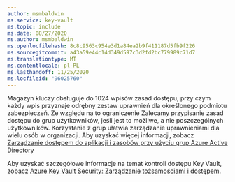```yaml
---
author: msmbaldwin
ms.service: key-vault
ms.topic: include
ms.date: 08/27/2020
ms.author: msmbaldwin
ms.openlocfilehash: 8c8c9563c954e3d1a84ea2b9f411187d5fb9f226
ms.sourcegitcommit: a43a59e44c14d349d597c3d2fd2bc779989c71d7
ms.translationtype: MT
ms.contentlocale: pl-PL
ms.lasthandoff: 11/25/2020
ms.locfileid: "96025760"
---
```

Magazyn kluczy obsługuje do 1024 wpisów zasad dostępu, przy czym każdy wpis przyznaje odrębny zestaw uprawnień dla określonego podmiotu zabezpieczeń. Ze względu na to ograniczenie Zalecamy przypisanie zasad dostępu do grup użytkowników, jeśli jest to możliwe, a nie poszczególnych użytkowników. Korzystanie z grup ułatwia zarządzanie uprawnieniami dla wielu osób w organizacji. Aby uzyskać więcej informacji, zobacz [Zarządzanie dostępem do aplikacji i zasobów przy użyciu grup Azure Active Directory](../articles/active-directory/fundamentals/active-directory-manage-groups.md)

Aby uzyskać szczegółowe informacje na temat kontroli dostępu Key Vault, zobacz [Azure Key Vault Security: Zarządzanie tożsamościami i dostępem](../articles/key-vault/general/overview-security.md#identity-and-access-management).